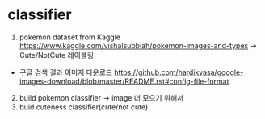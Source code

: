 # classifier
1. pokemon dataset from Kaggle https://www.kaggle.com/vishalsubbiah/pokemon-images-and-types -> Cute/NotCute 레이블링
* 구글 검색 결과 이미지 다운로드 https://github.com/hardikvasa/google-images-download/blob/master/README.rst#config-file-format
2. build pokemon classifier -> image 더 모으기 위해서
3. buid cuteness classifier(cute/not cute)
